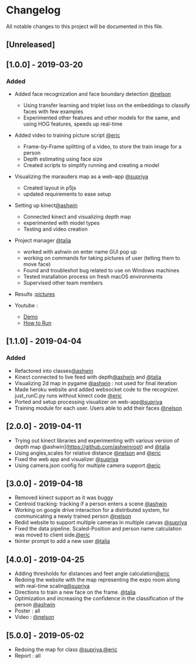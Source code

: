 # Changelog
All notable changes to this project will be documented in this file.

## [Unreleased]

## [1.0.0] - 2019-03-20
### Added
- Added face recognization and  face boundary detection [@nelson](https://github.com/nelsonnn)
    * Using transfer learning and triplet loss on the embeddings to classify faces with few examples
    * Experimented other features and other models for the same, and using HOG features, speeds up real-time 
- Added video to training picture script [@eric](https://github.com/em370)
    * Frame-by-Frame splitting of a video, to store the train image for a person
    * Depth estimating using face size
    * Created scripts to simplify running and creating a model
- Visualizing the marauders map as a web-app [@supriya](https://github.com/supriyanaidu)
    * Created layout in p5js
    * updated requirements to ease setup
- Setting up kinect[@ashwin](https://github.com/ashwinroot)
    * Connected kinect and visualizing depth map
    * experimented with model types
    * Testing and video creation
- Project manager [@talia](https://github.com/takr3985)
    * worked with ashwin on enter name GUI pop up
    * working on commands for taking pictures of user (telling them to move face) 
    * Found and troubleshot bug related to use on Windows machines
    * Tested installation process on fresh macOS environments
    * Supervised other team members

- Results :[pictures](https://github.com/CUBoulder-2019Sp-IML4HCI/FinalProject-Marauders_Map/tree/master/prototype)
- Youtube :
  * [Demo](https://youtu.be/TrNAKGQKF4Q)
  * [How to Run](https://youtu.be/pv_LqElPHjc)

    
## [1.1.0] - 2019-04-04
### Added
- Refactored into classes[@ashwin](https://github.com/ashwinroot)
- Kinect connected to live feed with depth[@ashwin](https://github.com/ashwinroot) and [@talia](https://github.com/ashwinroot)
- Visualizing 2d map in pygame [@ashwin](https://github.com/ashwinroot) : not used for final iteration
- Made heroku website and added websocket code to the recognizer. just_runC.py runs without kinect code [@eric](https://github.com/em370)
- Ported and setup processing visualizer on web-app[@supriya](https://github.com/supriyanaidu)
- Training module for each user. Users able to add their faces [@nelson](https://github.com/nelsonnn)


## [2.0.0] - 2019-04-11
- Trying out kinect libraries and experimenting with various version of depth map @ashwin](https://github.com/ashwinroot) and [@talia](https://github.com/ashwinroot)
- Using angles,scales for relative distance [@nelson](https://github.com/nelsonnn) and [@eric](https://github.com/em370)
- Fixed the web app and visualizer [@supriya](https://github.com/supriyanaidu)
- Using camera.json config for multiple camera support [@eric](https://github.com/em370)


## [3.0.0] - 2019-04-18
- Removed kinect support as it was buggy
- Centroid tracking: tracking if a person enters a scene [@ashwin](https://github.com/ashwinroot)
- Working on google drive interaction for a distributed system, for communicating a newly trained person  [@nelson](https://github.com/nelsonnn) 
- Redid website to support multiple cameras in multiple canvas [@supriya](https://github.com/supriyanaidu)
- Fixed the data pipeline. Scaled-Position and person name calculation was moved to client side.[@eric](https://github.com/em370)
- tkinter prompt to add a new user [@talia](https://github.com/takr3985)

## [4.0.0] - 2019-04-25
- Adding thresholds for distances and feet angle calculation[@eric](https://github.com/em370)
- Redoing the website with the map representing the expo room along with real-time scaling[@supriya](https://github.com/supriyanaidu)
- Directions to train a new face on the frame. [@talia](https://github.com/takr3985)
- Optimization and increasing the confidence in the classification of the person [@ashwin](https://github.com/ashwinroot)
- Poster : all
- Video : [@nelson](https://github.com/nelsonnn) 

## [5.0.0] - 2019-05-02
- Redoing the map for class [@supriya](https://github.com/supriyanaidu),[@eric](https://github.com/em370)
- Report : all


